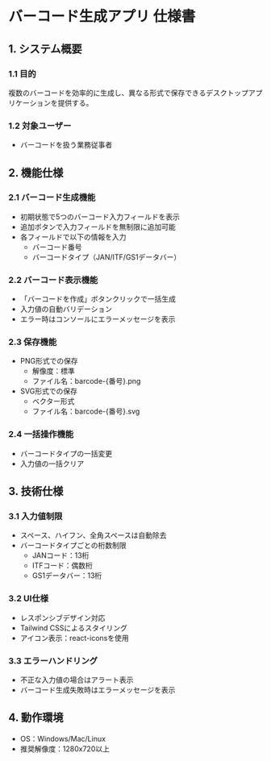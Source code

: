 # バーコード生成アプリ 仕様書

## 1. システム概要
### 1.1 目的
複数のバーコードを効率的に生成し、異なる形式で保存できるデスクトップアプリケーションを提供する。

### 1.2 対象ユーザー
- バーコードを扱う業務従事者

## 2. 機能仕様

### 2.1 バーコード生成機能
- 初期状態で5つのバーコード入力フィールドを表示
- 追加ボタンで入力フィールドを無制限に追加可能
- 各フィールドで以下の情報を入力
  - バーコード番号
  - バーコードタイプ（JAN/ITF/GS1データバー）

### 2.2 バーコード表示機能
- 「バーコードを作成」ボタンクリックで一括生成
- 入力値の自動バリデーション
- エラー時はコンソールにエラーメッセージを表示

### 2.3 保存機能
- PNG形式での保存
  - 解像度：標準
  - ファイル名：barcode-{番号}.png
- SVG形式での保存
  - ベクター形式
  - ファイル名：barcode-{番号}.svg

### 2.4 一括操作機能
- バーコードタイプの一括変更
- 入力値の一括クリア

## 3. 技術仕様

### 3.1 入力値制限
- スペース、ハイフン、全角スペースは自動除去
- バーコードタイプごとの桁数制限
  - JANコード：13桁
  - ITFコード：偶数桁
  - GS1データバー：13桁

### 3.2 UI仕様
- レスポンシブデザイン対応
- Tailwind CSSによるスタイリング
- アイコン表示：react-iconsを使用

### 3.3 エラーハンドリング
- 不正な入力値の場合はアラート表示
- バーコード生成失敗時はエラーメッセージを表示

## 4. 動作環境
- OS：Windows/Mac/Linux
- 推奨解像度：1280x720以上